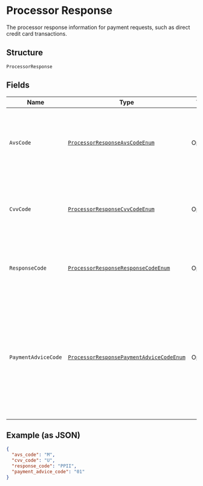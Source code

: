 
# Processor Response

The processor response information for payment requests, such as direct credit card transactions.

## Structure

`ProcessorResponse`

## Fields

| Name | Type | Tags | Description | Getter | Setter |
|  --- | --- | --- | --- | --- | --- |
| `AvsCode` | [`ProcessorResponseAvsCodeEnum`](../../doc/models/processor-response-avs-code-enum.md) | Optional | The address verification code for Visa, Discover, Mastercard, or American Express transactions. | ProcessorResponseAvsCodeEnum getAvsCode() | setAvsCode(ProcessorResponseAvsCodeEnum avsCode) |
| `CvvCode` | [`ProcessorResponseCvvCodeEnum`](../../doc/models/processor-response-cvv-code-enum.md) | Optional | The card verification value code for for Visa, Discover, Mastercard, or American Express. | ProcessorResponseCvvCodeEnum getCvvCode() | setCvvCode(ProcessorResponseCvvCodeEnum cvvCode) |
| `ResponseCode` | [`ProcessorResponseResponseCodeEnum`](../../doc/models/processor-response-response-code-enum.md) | Optional | Processor response code for the non-PayPal payment processor errors. | ProcessorResponseResponseCodeEnum getResponseCode() | setResponseCode(ProcessorResponseResponseCodeEnum responseCode) |
| `PaymentAdviceCode` | [`ProcessorResponsePaymentAdviceCodeEnum`](../../doc/models/processor-response-payment-advice-code-enum.md) | Optional | The declined payment transactions might have payment advice codes. The card networks, like Visa and Mastercard, return payment advice codes. | ProcessorResponsePaymentAdviceCodeEnum getPaymentAdviceCode() | setPaymentAdviceCode(ProcessorResponsePaymentAdviceCodeEnum paymentAdviceCode) |

## Example (as JSON)

```json
{
  "avs_code": "M",
  "cvv_code": "U",
  "response_code": "PPII",
  "payment_advice_code": "01"
}
```

